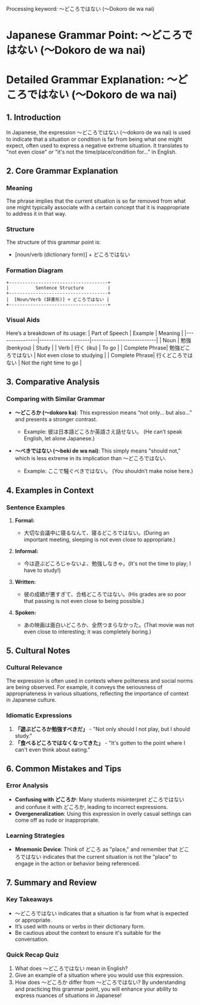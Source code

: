 Processing keyword: ～どころではない (〜Dokoro de wa nai)
# Japanese Grammar Point: ～どころではない (〜Dokoro de wa nai)
# Detailed Grammar Explanation: ～どころではない (〜Dokoro de wa nai)
## 1. Introduction
In Japanese, the expression ～どころではない (〜dokoro de wa nai) is used to indicate that a situation or condition is far from being what one might expect, often used to express a negative extreme situation. It translates to "not even close" or "it's not the time/place/condition for..." in English.
## 2. Core Grammar Explanation
### Meaning
The phrase implies that the current situation is so far removed from what one might typically associate with a certain concept that it is inappropriate to address it in that way.
### Structure
The structure of this grammar point is:
- [noun/verb (dictionary form)] + どころではない
### Formation Diagram
```
+-------------------------------------+
|          Sentence Structure         |
+-------------------------------------+
|  [Noun/Verb (辞書形)] + どころではない |
+-------------------------------------+
```
### Visual Aids
Here’s a breakdown of its usage:
| Part of Speech | Example            | Meaning                   |
|----------------|---------------------|---------------------------|
| Noun           | 勉強 (benkyou)       | Study                    |
| Verb           | 行く (iku)          | To go                   |
| Complete Phrase| 勉強どころではない    | Not even close to studying |
| Complete Phrase| 行くどころではない   | Not the right time to go |
## 3. Comparative Analysis
### Comparing with Similar Grammar
- **～どころか (～dokoro ka)**: This expression means “not only... but also…” and presents a stronger contrast.
  - Example: 彼は日本語どころか英語さえ話せない。 (He can’t speak English, let alone Japanese.)
  
- **～べきではない (〜beki de wa nai)**: This simply means "should not," which is less extreme in its implication than ～どころではない.
  - Example: ここで騒ぐべきではない。 (You shouldn’t make noise here.)
## 4. Examples in Context
### Sentence Examples
1. **Formal:**
   - 大切な会議中に寝るなんて、寝るどころではない。(During an important meeting, sleeping is not even close to appropriate.)
   
2. **Informal:**
   - 今は遊ぶどころじゃないよ、勉強しなきゃ。(It's not the time to play; I have to study!)
3. **Written:**
   - 彼の成績が悪すぎて、合格どころではない。(His grades are so poor that passing is not even close to being possible.)
4. **Spoken:**
   - あの映画は面白いどころか、全然つまらなかった。(That movie was not even close to interesting; it was completely boring.)
## 5. Cultural Notes
### Cultural Relevance
The expression is often used in contexts where politeness and social norms are being observed. For example, it conveys the seriousness of appropriateness in various situations, reflecting the importance of context in Japanese culture.
### Idiomatic Expressions
1. **「遊ぶどころか勉強すべきだ」** - "Not only should I not play, but I should study."
2. **「食べるどころではなくなってきた」** - "It's gotten to the point where I can't even think about eating."
## 6. Common Mistakes and Tips
### Error Analysis
- **Confusing with どころか**: Many students misinterpret どころではない and confuse it with どころか, leading to incorrect expressions. 
- **Overgeneralization**: Using this expression in overly casual settings can come off as rude or inappropriate.
### Learning Strategies
- **Mnemonic Device**: Think of どころ as "place," and remember that どころではない indicates that the current situation is not the "place" to engage in the action or behavior being referenced.
## 7. Summary and Review
### Key Takeaways
- ～どころではない indicates that a situation is far from what is expected or appropriate.
- It’s used with nouns or verbs in their dictionary form.
- Be cautious about the context to ensure it's suitable for the conversation.
### Quick Recap Quiz
1. What does ～どころではない mean in English?
2. Give an example of a situation where you would use this expression.
3. How does ～どころか differ from ～どころではない? 
By understanding and practicing this grammar point, you will enhance your ability to express nuances of situations in Japanese!
